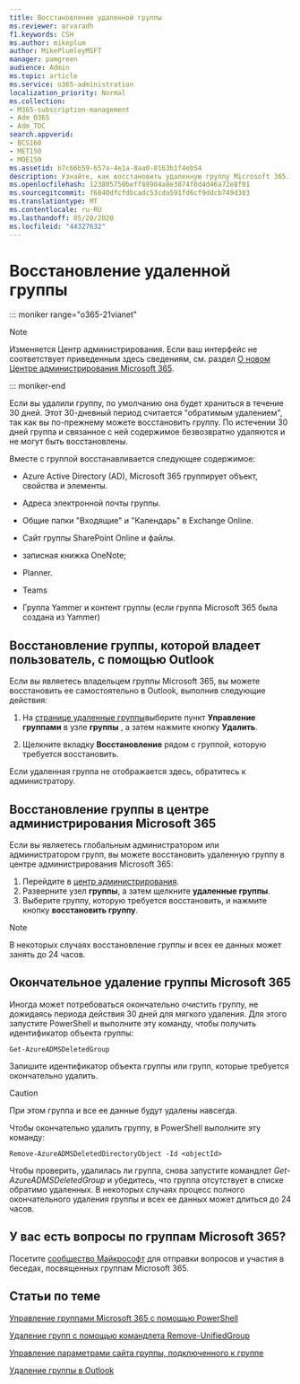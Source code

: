 ```yaml
---
title: Восстановление удаленной группы
ms.reviewer: arvaradh
f1.keywords: CSH
ms.author: mikeplum
author: MikePlumleyMSFT
manager: pamgreen
audience: Admin
ms.topic: article
ms.service: o365-administration
localization_priority: Normal
ms.collection:
- M365-subscription-management
- Adm_O365
- Adm_TOC
search.appverid:
- BCS160
- MET150
- MOE150
ms.assetid: b7c66b59-657a-4e1a-8aa0-8163b1f4eb54
description: Узнайте, как восстановить удаленную группу Microsoft 365.
ms.openlocfilehash: 123805750beff88904a8e3874f0d4d46a72e8f01
ms.sourcegitcommit: f6840dfcfdbcadc53cda591fd6cf9ddcb749d303
ms.translationtype: MT
ms.contentlocale: ru-RU
ms.lasthandoff: 05/20/2020
ms.locfileid: "44327632"
---
```

# <a name="restore-a-deleted-group"></a>Восстановление удаленной группы

::: moniker range="o365-21vianet"

> [!NOTE]
> Изменяется Центр администрирования. Если ваш интерфейс не соответствует приведенным здесь сведениям, см. раздел [О новом Центре администрирования Microsoft 365](https://docs.microsoft.com/microsoft-365/admin/microsoft-365-admin-center-preview?view=o365-21vianet).

::: moniker-end

Если вы удалили группу, по умолчанию она будет храниться в течение 30 дней. Этот 30-дневный период считается "обратимым удалением", так как вы по-прежнему можете восстановить группу. По истечении 30 дней группа и связанное с ней содержимое безвозвратно удаляются и не могут быть восстановлены.

Вместе с группой восстанавливается следующее содержимое:
  
- Azure Active Directory (AD), Microsoft 365 группирует объект, свойства и элементы.
    
- Адреса электронной почты группы.
    
- Общие папки "Входящие" и "Календарь" в Exchange Online.
    
- Сайт группы SharePoint Online и файлы.
    
- записная книжка OneNote;
    
- Planner.
    
- Teams

- Группа Yammer и контент группы (если группа Microsoft 365 была создана из Yammer)

## <a name="restore-a-group-that-you-own-by-using-outlook"></a>Восстановление группы, которой владеет пользователь, с помощью Outlook

Если вы являетесь владельцем группы Microsoft 365, вы можете восстановить ее самостоятельно в Outlook, выполнив следующие действия:

1. На [странице удаленные группы](https://outlook.office.com/people/group/deleted)выберите пункт **Управление группами** в узле **группы** , а затем нажмите кнопку **Удалить**.

2. Щелкните вкладку **Восстановление** рядом с группой, которую требуется восстановить.

Если удаленная группа не отображается здесь, обратитесь к администратору.

## <a name="restore-a-group-in-the-microsoft-365-admin-center"></a>Восстановление группы в центре администрирования Microsoft 365

Если вы являетесь глобальным администратором или администратором групп, вы можете восстановить удаленную группу в центре администрирования Microsoft 365:

1. Перейдите в [центр администрирования](https://admin.microsoft.com).
2. Разверните узел **группы**, а затем щелкните **удаленные группы**.
3. Выберите группу, которую требуется восстановить, и нажмите кнопку **восстановить группу**.

> [!NOTE]
> В некоторых случаях восстановление группы и всех ее данных может занять до 24 часов. 
  
## <a name="permanently-delete-a-microsoft-365-group"></a>Окончательное удаление группы Microsoft 365

Иногда может потребоваться окончательно очистить группу, не дожидаясь периода действия 30 дней для мягкого удаления. Для этого запустите PowerShell и выполните эту команду, чтобы получить идентификатор объекта группы:
  
```
Get-AzureADMSDeletedGroup
```

Запишите идентификатор объекта группы или групп, которые требуется окончательно удалить.
  
> [!CAUTION]
> При этом группа и все ее данные будут удалены навсегда. 
  
Чтобы окончательно удалить группу, в PowerShell выполните эту команду:
  
```
Remove-AzureADMSDeletedDirectoryObject -Id <objectId>
```

Чтобы проверить, удалилась ли группа, снова запустите командлет  *Get-AzureADMSDeletedGroup*  и убедитесь, что группа отсутствует в списке обратимо удаленных. В некоторых случаях процесс полного окончательного удаления группы и всех ее данных может длиться до 24 часов. 
  
## <a name="got-questions-about-microsoft-365-groups"></a>У вас есть вопросы по группам Microsoft 365?

Посетите [сообщество Майкрософт](https://techcommunity.microsoft.com/t5/Office-365-Groups/ct-p/Office365Groups) для отправки вопросов и участия в беседах, посвященных группам Microsoft 365. 
  
## <a name="related-articles"></a>Статьи по теме

[Управление группами Microsoft 365 с помощью PowerShell](https://docs.microsoft.com/office365/enterprise/powershell/manage-office-365-groups-with-powershell)
  
[Удаление групп с помощью командлета Remove-UnifiedGroup](https://technet.microsoft.com/library/mt238270%28v=exchg.160%29.aspx)
  
[Управление параметрами сайта группы, подключенного к группе](https://support.office.com/article/8376034d-d0c7-446e-9178-6ab51c58df42.aspx)
  
[Удаление группы в Outlook](https://support.office.com/article/ca7f5a9e-ae4f-4cbe-a4bc-89c469d1726f.aspx)
